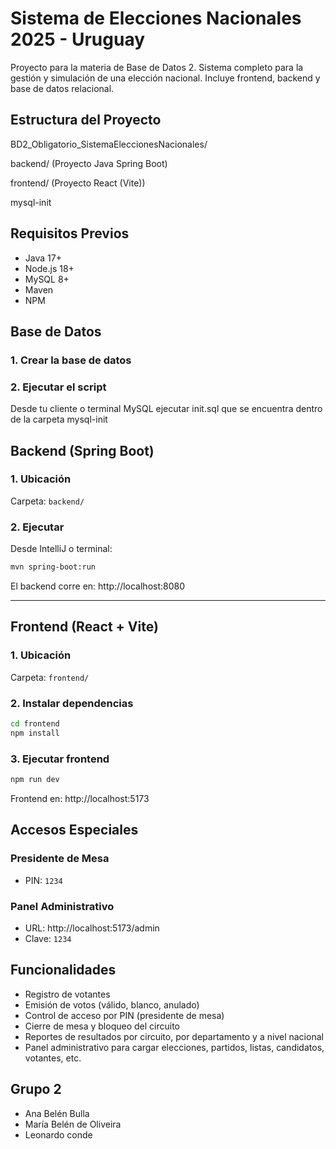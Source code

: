 
# Sistema de Elecciones Nacionales 2025 - Uruguay

Proyecto para la materia de Base de Datos 2.
Sistema completo para la gestión y simulación de una elección nacional. Incluye frontend, backend y base de datos relacional.

## Estructura del Proyecto

BD2\_Obligatorio\_SistemaEleccionesNacionales/

backend/               (Proyecto Java Spring Boot)

frontend/              (Proyecto React (Vite))

mysql-init


## Requisitos Previos

- Java 17+
- Node.js 18+
- MySQL 8+
- Maven
- NPM

## Base de Datos

### 1. Crear la base de datos

### 2. Ejecutar el script

Desde tu cliente o terminal MySQL ejecutar init.sql que se encuentra dentro de la carpeta mysql-init

## Backend (Spring Boot)

### 1. Ubicación

Carpeta: `backend/`

### 2. Ejecutar

Desde IntelliJ o terminal:

```bash
mvn spring-boot:run
```

El backend corre en: http://localhost:8080

---

## Frontend (React + Vite)

### 1. Ubicación

Carpeta: `frontend/`

### 2. Instalar dependencias

```bash
cd frontend
npm install
```

### 3. Ejecutar frontend

```bash
npm run dev
```

Frontend en: http://localhost:5173


## Accesos Especiales

### Presidente de Mesa

* PIN: `1234`

### Panel Administrativo

* URL: http://localhost:5173/admin
* Clave: `1234`

## Funcionalidades

* Registro de votantes
* Emisión de votos (válido, blanco, anulado)
* Control de acceso por PIN (presidente de mesa)
* Cierre de mesa y bloqueo del circuito
* Reportes de resultados por circuito, por departamento y a nivel nacional
* Panel administrativo para cargar elecciones, partidos, listas, candidatos, votantes, etc.



## Grupo 2
* Ana Belén Bulla
* María Belén de Oliveira
* Leonardo conde
